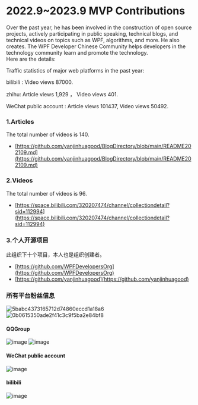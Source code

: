 # 2022.9~2023.9 MVP Contributions

Over the past year, he has been involved in the construction of open source projects, actively participating in public speaking, technical blogs, and technical videos on topics such as WPF, algorithms, and more. He also creates. The WPF Developer Chinese Community helps developers in the technology community learn and promote the technology.  
Here are the details:

Traffic statistics of major web platforms in the past year:

bilibili : Video views 87000.

zhihu: Article views 1,929 ， Video views 401.

WeChat public account : Article views 101437, Video views 50492.

### 1.Articles   
The total number of videos is 140.
   - [https://github.com/yanjinhuagood/BlogDirectory/blob/main/README202109.md](https://github.com/yanjinhuagood/BlogDirectory/blob/main/README202109.md)

### 2.Videos
The total number of videos is 96.
   - [https://space.bilibili.com/320207474/channel/collectiondetail?sid=112994](https://space.bilibili.com/320207474/channel/collectiondetail?sid=112994)
   
### 3.个人开源项目
此组织下十个项目，本人也是组织创建者。
   - [https://github.com/WPFDevelopersOrg](https://github.com/WPFDevelopersOrg)
   - [https://github.com/yanjinhuagood](https://github.com/yanjinhuagood)

### 所有平台粉丝信息
![5babc4373165712d74860eccd1a18a6](https://user-images.githubusercontent.com/23089734/227242367-07215f9f-0a38-4cac-8c31-29b34d195eef.jpg)
![0b0615350ade2f41c3c9f5ba2e84bf8](https://user-images.githubusercontent.com/23089734/227242403-dc505be9-23f3-4535-9211-f5aabc7f8fa5.jpg)

#### QQGroup
![image](https://user-images.githubusercontent.com/23089734/226178042-f863679c-d8d1-4102-a162-0b4c2b624cc7.png)
![image](https://user-images.githubusercontent.com/23089734/226178065-99c408d3-6d32-4280-a723-3d8b2390fb9a.png)

#### WeChat public account
![image](https://user-images.githubusercontent.com/23089734/226178106-90a0b7ae-dede-4a7c-b6aa-eeb9c88e9dad.png)

#### bilibili
![image](https://user-images.githubusercontent.com/23089734/226178204-83358849-a77c-4ca6-9047-2e4dc89567a1.png)


